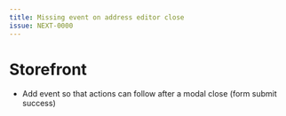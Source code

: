 ```yaml
---
title: Missing event on address editor close
issue: NEXT-0000
---
```


# Storefront

* Add event so that actions can follow after a modal close (form submit success)
